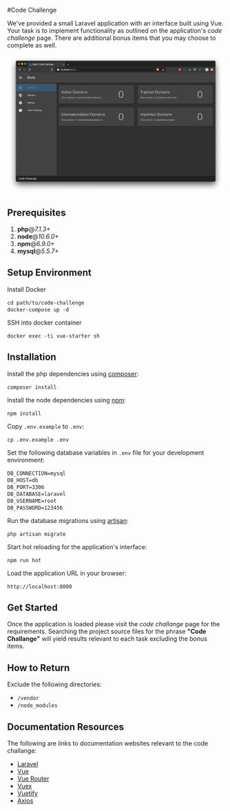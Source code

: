 #Code Challenge

We've provided a small Laravel application with an interface built using Vue. Your task is to implement functionality as outlined on the application's *code challenge* page. There are additional bonus items that you may choose to complete as well.

![Screenshot](public/images/screenshot.png)

## Prerequisites

1. **php**@*7.1.3+*
2. **node**@*10.6.0+*
3. **npm**@*6.9.0+*
4. **mysql**@*5.5.7+*

## Setup Environment
Install Docker

```
cd path/to/code-challenge
docker-compose up -d
```

SSH into docker container
```
docker exec -ti vue-starter sh
```

## Installation

Install the php dependencies using [composer](https://getcomposer.org/):

```
composer install
```

Install the node dependencies using [npm](https://docs.npmjs.com/cli-documentation/):

```
npm install
```

Copy `.env.example` to `.env`:

```
cp .env.example .env
```

Set the following database variables in `.env` file for your development environment:

```
DB_CONNECTION=mysql
DB_HOST=db
DB_PORT=3306
DB_DATABASE=laravel
DB_USERNAME=root
DB_PASSWORD=123456
```

Run the database migrations using [artisan](https://laravel.com/docs/5.8/artisan):

```
php artisan migrate
```

Start hot reloading for the application's interface:

```
npm run hot
```

Load the application URL in your browser:

```
http://localhost:8008
```

## Get Started

Once the application is loaded please visit the *code challange* page for the requirements. Searching the project source files for the phrase **"Code Challange"** will yield results relevant to each task excluding the bonus items.

## How to Return

Exclude the following directories:

* `/vendor`
* `/node_modules`

## Documentation Resources

The following are links to documentation websites relevant to the code challange:

* [Laravel](https://laravel.com/docs/5.8)
* [Vue](https://vuejs.org/v2/guide/)
* [Vue Router](https://router.vuejs.org)
* [Vuex](https://vuex.vuejs.org/guide/)
* [Vuetify](https://vuetifyjs.com/en/getting-started/quick-start)
* [Axios](https://github.com/axios/axios)






